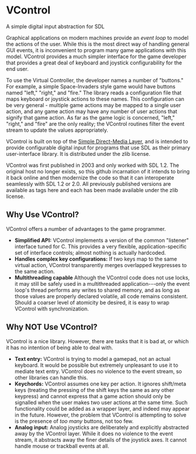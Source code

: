 # VControl
A simple digital input abstraction for SDL

Graphical applications on modern machines provide an _event loop_ to model the actions of the user.  While this is the most direct way of handling general GUI events, it is inconvenient to program many game applications with this model.  VControl provides a much simpler interface for the game developer that provides a great deal of keyboard and joystick configurability for the end user.

To use the Virtual Controller, the developer names a number of "buttons."  For example, a simple Space-Invaders style game would have buttons named "left," "right," and "fire."  The library reads a configuration file that maps keyboard or joystick actions to these names.  This configuration can be very general - multiple game actions may be mapped to a single user action, and any game action may have any number of user actions that signify that game action.  As far as the game logic is concerned, "left," "right," and "fire" are the only reality; the VControl routines filter the event stream to update the values appropriately.

VControl is built on top of the [Simple Direct-Media Layer](http://www.libsdl.org/), and is intended to provide configurable digital input for programs that use SDL as their primary user-interface library.  It is distributed under the zlib license.

VControl was first published in 2003 and only worked with SDL 1.2. The original host no longer exists, so this github incarnation of it intends to bring it back online and then modernize the code so that it can interoperate seamlessly with SDL 1.2 or 2.0. All previously published versions are available as tags here and each has been made available under the zlib license.

## Why Use VControl?

VControl offers a number of advantages to the game programmer.

- **Simplified API:** VControl implements a version of the common "listener" interface tuned for C.  This provides a very flexible, application-specific set of interface controls; almost nothing is actually hardcoded.
- **Handles complex key configurations:** If two keys map to the same virtual action, VControl transparently merges overlapped keypresses to the same action.
- **Multithreading capable** Although the VControl code does not use locks, it may still be safely used in a multithreaded application---only the event loop's thread performs any writes to shared memory, and as long as those values are properly declared volatile, all code remains consistent.  Should a coarser level of atomicity be desired, it is easy to wrap VControl with synchronization.

## Why NOT Use VControl?

VControl is a nice library.  However, there are tasks that it is bad at, or which it has no intention of being able to deal with.

- **Text entry:** VControl is trying to model a gamepad, not an actual keyboard.  It would be possible but extremely unpleasant to use it to mediate text entry.  VControl does no violence to the event stream, so other libraries can handle this.
- **Keychords:** VControl assumes one key per action.  It ignores shift/meta keys (treating the pressing of the shift keys the same as any other keypress) and cannot express that a game action should only be signalled when the user makes two user actions at the same time.  Such functionality could be added as a wrapper layer, and indeed may appear in the future.  However, the problem that VControl is attempting to solve is the presence of _too many_ buttons, not too few.
- **Analog input:** Analog joysticks are deliberately and explicitly abstracted away by the VControl layer.  While it does no violence to the event stream, it abstracts away the finer details of the joystick axes.  It cannot handle mouse or trackball events at all.
